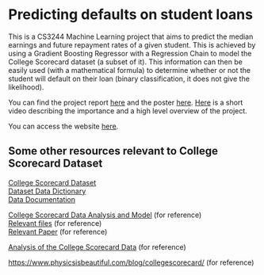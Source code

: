 # Predicting defaults on student loans
This is a CS3244 Machine Learning project that aims to predict the median earnings and future repayment rates of a given student. This is achieved by using a Gradient Boosting Regressor with a Regression Chain to model the College Scorecard dataset (a subset of it). This information can then be easily used (with a mathematical formula) to determine whether or not the student will default on their loan (binary classification, it does not give the likelihood). 

You can find the project report [here](https://github.com/amrut-prabhu/loan-default-prediction/blob/master/Final%20Report.pdf) and the poster [here](https://github.com/amrut-prabhu/loan-default-prediction/blob/master/CS3244%20Poster.pdf). [Here](https://youtu.be/3Ozx1v0Pwe4) is a short video describing the importance and a high level overview of the project.

You can access the website [here](https://cs3244-project.herokuapp.com/).

## Some other resources relevant to College Scorecard Dataset
[College Scorecard Dataset](https://collegescorecard.ed.gov/data/)  
[Dataset Data Dictionary](https://collegescorecard.ed.gov/assets/CollegeScorecardDataDictionary.xlsx)  
[Data Documentation](https://collegescorecard.ed.gov/assets/FullDataDocumentation.pdf)  

[College Scorecard Data Analysis and Model](http://jasontdean.com/R/collegeScoreCard.html) (for reference)   
[Relevant files](https://github.com/JTDean123/collegeScorecard) (for reference)   
[Relevant Paper](https://collegescorecard.ed.gov/assets/UsingFederalDataToMeasureAndImprovePerformance.pdf) (for reference)    

[Analysis of the College Scorecard Data](https://www.physicsisbeautiful.com/blog/collegescorecard-analysis/) (for reference)   

https://www.physicsisbeautiful.com/blog/collegescorecard/ (for reference) 


